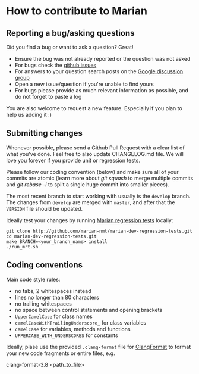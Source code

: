 How to contribute to Marian
===========================


## Reporting a bug/asking questions

Did you find a bug or want to ask a question? Great!

* Ensure the bug was not already reported or the question was not asked
* For bugs check the [github
  issues](http://github.com/marian-nmt/marian-dev/issues)
* For answers to your question search posts on the [Google discussion
  group](https://groups.google.com/forum/#!forum/marian-nmt)
* Open a new issue/question if you're unable to find yours
* For bugs please provide as much relevant information as possible, and do not
  forget to paste a log

You are also welcome to request a new feature.
Especially if you plan to help us adding it :)


## Submitting changes

Whenever possible, please send a Github Pull Request with a clear list of what
you've done.  Feel free to also update CHANGELOG.md file.  We will love you
forever if you provide unit or regression tests.

Please follow our coding convention (below) and make sure all of your commits
are atomic (learn more about _git squash_ to merge multiple commits and _git
rebase -i_ to split a single huge commit into smaller pieces).

The most recent branch to start working with usually is the `develop` branch.
The changes from `develop` are merged with `master`, and after that the
`VERSION` file should be updated.

Ideally test your changes by running [Marian regression
tests](http://github.com/marian-nmt/marian-dev-regression-tests.git) locally:

    git clone http://github.com/marian-nmt/marian-dev-regression-tests.git
    cd marian-dev-regression-tests.git
    make BRANCH=<your_branch_name> install
    ./run_mrt.sh


## Coding conventions

Main code style rules:

* no tabs, 2 whitespaces instead
* lines no longer than 80 characters
* no trailing whitespaces
* no space between control statements and opening brackets
* `UpperCamelCase` for class names
* `camelCaseWithTrailingUnderscore_` for class variables
* `camelCase` for variables, methods and functions
* `UPPERCASE_WITH_UNDERSCORES` for constants

Ideally, plase use the provided `.clang-format` file for
[ClangFormat](https://clang.llvm.org/docs/ClangFormat.html) to format your new code
fragments or entire files, e.g.

  clang-format-3.8 <path_to_file>

